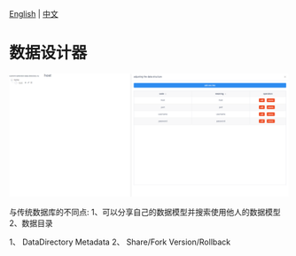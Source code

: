 [English](README.md) | [中文](README_zh_CN.md)

# 数据设计器

![simple_architecture](docs/images/designer_data_preview_v0.0.1.png)

与传统数据库的不同点:
1、可以分享自己的数据模型并搜索使用他人的数据模型
2、数据目录

1、
DataDirectory       Metadata
2、
Share/Fork          Version/Rollback
